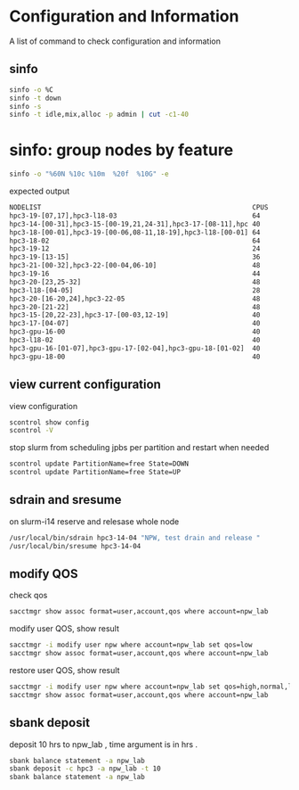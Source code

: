 # Configuration and Information
A list of command to check configuration and information

## sinfo

```bash
sinfo -o %C
sinfo -t down
sinfo -s
sinfo -t idle,mix,alloc -p admin | cut -c1-40
```

# sinfo: group nodes by feature

```bash
sinfo -o "%60N %10c %10m  %20f  %10G" -e
```
expected output
```txt
NODELIST                                                     CPUS       MEMORY      AVAIL_FEATURES        GRES      
hpc3-19-[07,17],hpc3-l18-03                                  64         500000      amd,epyc,epyc7551     (null)    
hpc3-14-[00-31],hpc3-15-[00-19,21,24-31],hpc3-17-[08-11],hpc 40         180000      intel,avx512          (null)    
hpc3-18-[00-01],hpc3-19-[00-06,08-11,18-19],hpc3-l18-[00-01] 64         500000      amd,epyc,epyc7601     (null)    
hpc3-18-02                                                   64         244000      amd,epyc,epyc7601     (null)    
hpc3-19-12                                                   24         500000      intel                 (null)    
hpc3-19-[13-15]                                              36         500000      intel                 (null)    
hpc3-21-[00-32],hpc3-22-[00-04,06-10]                        48         180000      intel,avx512,fastscr  (null)    
hpc3-19-16                                                   44         500000      intel                 (null)    
hpc3-20-[23,25-32]                                           48         180000      intel,avx512          (null)    
hpc3-l18-[04-05]                                             28         245000      intel,avx512          (null)    
hpc3-20-[16-20,24],hpc3-22-05                                48         372000      intel,avx512          (null)    
hpc3-20-[21-22]                                              48         756000      intel,avx512,fastscr  (null)    
hpc3-15-[20,22-23],hpc3-17-[00-03,12-19]                     40         372000      intel,avx512          (null)    
hpc3-17-[04-07]                                              40         756000      intel,avx512          (null)    
hpc3-gpu-16-00                                               40         180000      intel,avx512          gpu:V100:4
hpc3-l18-02                                                  40         1523544     amd,epyc,epyc7551     (null)    
hpc3-gpu-16-[01-07],hpc3-gpu-17-[02-04],hpc3-gpu-18-[01-02]  40         180000      intel,avx512          gpu:V100:4
hpc3-gpu-18-00                                               40         372000      intel,avx512          gpu:V100:4
```

## view current configuration

view configuration

```bash
scontrol show config
scontrol -V
```

stop slurm from scheduling jpbs per partition and restart when needed

```bash
scontrol update PartitionName=free State=DOWN
scontrol update PartitionName=free State=UP
```

## sdrain and sresume

on slurm-i14 reserve and relesase whole node

```bash
/usr/local/bin/sdrain hpc3-14-04 "NPW, test drain and release "
/usr/local/bin/sresume hpc3-14-04
```

## modify QOS

check qos
```bash
sacctmgr show assoc format=user,account,qos where account=npw_lab
```

modify user QOS, show result
```bash
sacctmgr -i modify user npw where account=npw_lab set qos=low
sacctmgr show assoc format=user,account,qos where account=npw_lab
```

restore user QOS, show result
```bash
sacctmgr -i modify user npw where account=npw_lab set qos=high,normal,low
sacctmgr show assoc format=user,account,qos where account=npw_lab
```

## sbank deposit

deposit 10 hrs to npw_lab , time argument is in hrs .

```bash
sbank balance statement -a npw_lab
sbank deposit -c hpc3 -a npw_lab -t 10
sbank balance statement -a npw_lab
```
